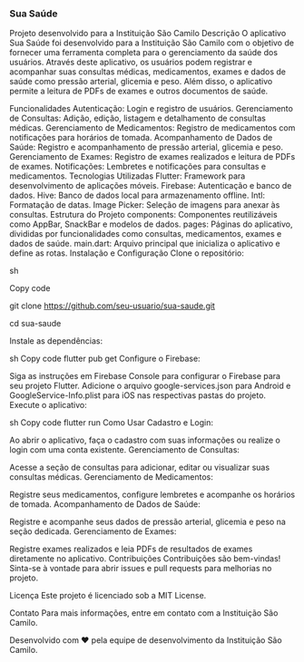### **Sua Saúde**

Projeto desenvolvido para a Instituição São Camilo
Descrição
O aplicativo Sua Saúde foi desenvolvido para a Instituição São Camilo com o objetivo de fornecer uma ferramenta completa para o gerenciamento da saúde dos usuários. Através deste aplicativo, os usuários podem registrar e acompanhar suas consultas médicas, medicamentos, exames e dados de saúde como pressão arterial, glicemia e peso. Além disso, o aplicativo permite a leitura de PDFs de exames e outros documentos de saúde.

Funcionalidades
Autenticação: Login e registro de usuários.
Gerenciamento de Consultas: Adição, edição, listagem e detalhamento de consultas médicas.
Gerenciamento de Medicamentos: Registro de medicamentos com notificações para horários de tomada.
Acompanhamento de Dados de Saúde: Registro e acompanhamento de pressão arterial, glicemia e peso.
Gerenciamento de Exames: Registro de exames realizados e leitura de PDFs de exames.
Notificações: Lembretes e notificações para consultas e medicamentos.
Tecnologias Utilizadas
Flutter: Framework para desenvolvimento de aplicações móveis.
Firebase: Autenticação e banco de dados.
Hive: Banco de dados local para armazenamento offline.
Intl: Formatação de datas.
Image Picker: Seleção de imagens para anexar às consultas.
Estrutura do Projeto
components: Componentes reutilizáveis como AppBar, SnackBar e modelos de dados.
pages: Páginas do aplicativo, divididas por funcionalidades como consultas, medicamentos, exames e dados de saúde.
main.dart: Arquivo principal que inicializa o aplicativo e define as rotas.
Instalação e Configuração
Clone o repositório:

sh

Copy code

git clone https://github.com/seu-usuario/sua-saude.git


cd sua-saude


Instale as dependências:

sh
Copy code
flutter pub get
Configure o Firebase:

Siga as instruções em Firebase Console para configurar o Firebase para seu projeto Flutter.
Adicione o arquivo google-services.json para Android e GoogleService-Info.plist para iOS nas respectivas pastas do projeto.
Execute o aplicativo:

sh
Copy code
flutter run
Como Usar
Cadastro e Login:

Ao abrir o aplicativo, faça o cadastro com suas informações ou realize o login com uma conta existente.
Gerenciamento de Consultas:

Acesse a seção de consultas para adicionar, editar ou visualizar suas consultas médicas.
Gerenciamento de Medicamentos:

Registre seus medicamentos, configure lembretes e acompanhe os horários de tomada.
Acompanhamento de Dados de Saúde:

Registre e acompanhe seus dados de pressão arterial, glicemia e peso na seção dedicada.
Gerenciamento de Exames:

Registre exames realizados e leia PDFs de resultados de exames diretamente no aplicativo.
Contribuições
Contribuições são bem-vindas! Sinta-se à vontade para abrir issues e pull requests para melhorias no projeto.

Licença
Este projeto é licenciado sob a MIT License.

Contato
Para mais informações, entre em contato com a Instituição São Camilo.

Desenvolvido com ❤️ pela equipe de desenvolvimento da Instituição São Camilo.
